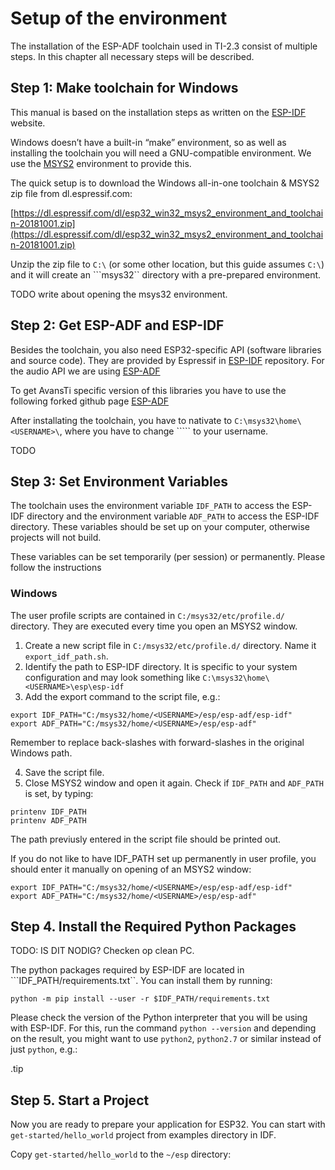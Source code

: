 # Setup of the environment

The installation of the ESP-ADF toolchain used in TI-2.3 consist of multiple steps. In this chapter all necessary steps will be described.

## Step 1: Make toolchain for Windows

This manual is based on the installation steps as written on the [ESP-IDF](https://docs.espressif.com/projects/esp-idf/en/latest/get-started/windows-setup.html) website.

Windows doesn’t have a built-in “make” environment, so as well as installing the toolchain you will need a GNU-compatible environment. We use the [MSYS2](https://msys2.github.io/) environment to provide this.

The quick setup is to download the Windows all-in-one toolchain & MSYS2 zip file from dl.espressif.com:

[https://dl.espressif.com/dl/esp32_win32_msys2_environment_and_toolchain-20181001.zip](https://dl.espressif.com/dl/esp32_win32_msys2_environment_and_toolchain-20181001.zip)

Unzip the zip file to ```C:\``` (or some other location, but this guide assumes ```C:\```) and it will create an ```msys32`` directory with a pre-prepared environment.

TODO write about opening the msys32 environment.

## Step 2: Get ESP-ADF and ESP-IDF

Besides the toolchain, you also need ESP32-specific API (software libraries and source code). They are provided by Espressif in [ESP-IDF](https://github.com/espressif/esp-idf) repository. For the audio API we are using [ESP-ADF](https://github.com/espressif/esp-adf)

To get AvansTi specific version of this libraries you have to use the following forked github page [ESP-ADF](https://github.com/AvansTi/esp-adf)

After installating the toolchain, you have to nativate to ```C:\msys32\home\<USERNAME>\```, where you have to change ```<USERNAME>`` to your username. 

TODO

## Step 3: Set Environment Variables

The toolchain uses the environment variable ```IDF_PATH``` to access the ESP-IDF directory and the environment variable ```ADF_PATH``` to access the ESP-IDF directory. These variables should be set up on your computer, otherwise projects will not build.

These variables can be set temporarily (per session) or permanently. Please follow the instructions

### Windows

The user profile scripts are contained in ```C:/msys32/etc/profile.d/``` directory. They are executed every time you open an MSYS2 window.

1. Create a new script file in ```C:/msys32/etc/profile.d/``` directory. Name it ```export_idf_path.sh```.
2. Identify the path to ESP-IDF directory. It is specific to your system configuration and may look something like ```C:\msys32\home\<USERNAME>\esp\esp-idf```
3. Add the export command to the script file, e.g.:

```text
export IDF_PATH="C:/msys32/home/<USERNAME>/esp/esp-adf/esp-idf"
export ADF_PATH="C:/msys32/home/<USERNAME>/esp/esp-adf"
```

Remember to replace back-slashes with forward-slashes in the original Windows path.

4. Save the script file.
5. Close MSYS2 window and open it again. Check if ```IDF_PATH``` and ```ADF_PATH``` is set, by typing:

```text
printenv IDF_PATH
printenv ADF_PATH
```

The path previusly entered in the script file should be printed out.

If you do not like to have IDF_PATH set up permanently in user profile, you should enter it manually on opening of an MSYS2 window:

```text
export IDF_PATH="C:/msys32/home/<USERNAME>/esp/esp-adf/esp-idf"
export ADF_PATH="C:/msys32/home/<USERNAME>/esp/esp-adf"
```

## Step 4. Install the Required Python Packages

TODO: IS DIT NODIG? Checken op clean PC.

The python packages required by ESP-IDF are located in ```IDF_PATH/requirements.txt``. You can install them by running:

```text
python -m pip install --user -r $IDF_PATH/requirements.txt
```

Please check the version of the Python interpreter that you will be using with ESP-IDF. For this, run the command ```python --version``` and depending on the result, you might want to use `python2`, `python2.7` or similar instead of just `python`, e.g.:

.tip


## Step 5. Start a Project

Now you are ready to prepare your application for ESP32. You can start with `get-started/hello_world` project from examples directory in IDF.

Copy `get-started/hello_world` to the `~/esp` directory:


